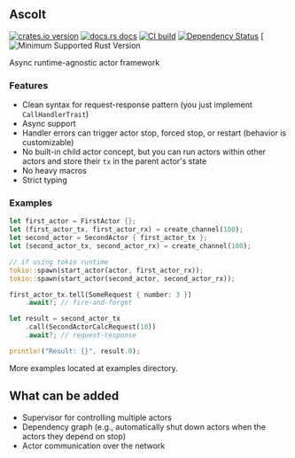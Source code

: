 ## Ascolt

[![crates.io version](https://img.shields.io/crates/v/ascolt.svg)](https://crates.io/crates/ascolt)
[![docs.rs docs](https://docs.rs/ascolt/badge.svg)](https://docs.rs/ascolt)
[![CI build](https://github.com/sterrlia/ascolt/actions/workflows/rust.yml/badge.svg)](https://github.com/sterrlia/ascolt/actions)
[![Dependency Status](https://deps.rs/crate/ascolt/latest/status.svg)](https://deps.rs/crate/ascolt)
[![Minimum Supported Rust Version](https://img.shields.io/badge/rustc-1.85.1+-ab6000.svg)

Async runtime-agnostic actor framework

### Features
+ Clean syntax for request-response pattern (you just implement `CallHandlerTrait`)
+ Async support
+ Handler errors can trigger actor stop, forced stop, or restart (behavior is customizable)
+ No built-in child actor concept, but you can run actors within other actors and store their `tx` in the parent actor's state
+ No heavy macros
+ Strict typing

### Examples
``` rust
let first_actor = FirstActor {};
let (first_actor_tx, first_actor_rx) = create_channel(100);
let second_actor = SecondActor { first_actor_tx };
let (second_actor_tx, second_actor_rx) = create_channel(100);

// if using tokio runtime
tokio::spawn(start_actor(actor, first_actor_rx));
tokio::spawn(start_actor(second_actor, second_actor_rx));

first_actor_tx.tell(SomeRequest { number: 3 })
    .await?; // fire-and-forget

let result = second_actor_tx
    .call(SecondActorCalcRequest(10))
    .await?; // request-response

println!("Result: {}", result.0);
```

More examples located at examples directory.

## What can be added
- Supervisor for controlling multiple actors
- Dependency graph (e.g., automatically shut down actors when the actors they depend on stop)
- Actor communication over the network

